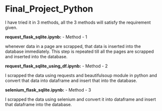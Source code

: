 # Final_Project_Python

I have tried it in 3 methods, all the 3 methods will satisfy the requirement given.

**request_flask_sqlite.ipynb:** - Method - 1

whenever data in a page are scrapped, that data is inserted into the database immediately. 
This step is repeated till all the pages are scrapped and inserted into the database.

**request_flask_sqlite_using_df.ipynb:** - Method - 2

I scrapped the data using requests and beautifulsoup module in python and convert that data into dataframe and insert that into the database.

**selenium_flask_sqlite.ipynb:** - Method - 3

I scrapped the data using selenium and convert it into dataframe and insert that dataframe into the database.
